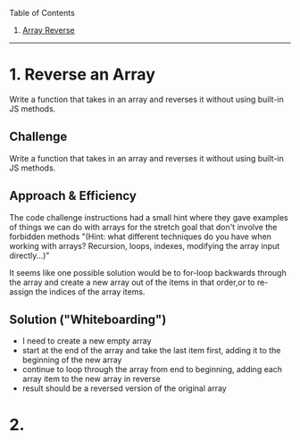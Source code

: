 Table of Contents

1. [Array Reverse](./Challenges/arrayReverse/array-reverse.js)

-----

# 1. Reverse an Array
Write a function that takes in an array and reverses it without using built-in JS methods.

## Challenge
Write a function that takes in an array and reverses it without using built-in JS methods.

## Approach & Efficiency
The code challenge instructions had a small hint where they gave examples of things we can do with arrays for the stretch goal that don't involve the forbidden methods "(Hint: what different techniques do you have when working with arrays? Recursion, loops, indexes, modifying the array input directly…)"

It seems like one possible solution would be to for-loop backwards through the array and create a new array out of the items in that order,or to re-assign the indices of the array items.

## Solution ("Whiteboarding")
- I need to create a new empty array
- start at the end of the array and take the last item first, adding it to the beginning of the new array
- continue to loop through the array from end to beginning, adding each array item to the new array in reverse
- result should be a reversed version of the original array

# 2. 